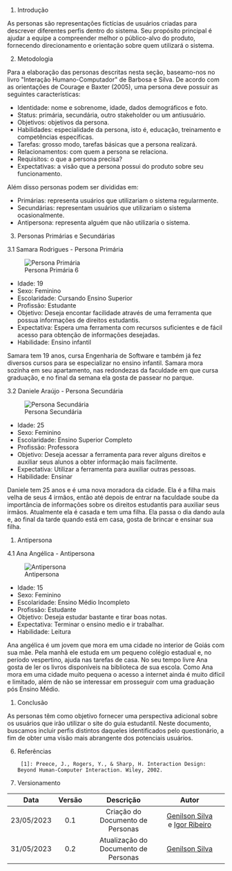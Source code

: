 1. Introdução

As personas são representações fictícias de usuários criadas para descrever diferentes perfis dentro do sistema. Seu propósito principal é ajudar a equipe a compreender melhor o público-alvo do produto, fornecendo direcionamento e orientação sobre quem utilizará o sistema.

2. Metodologia

Para a elaboração das personas descritas nesta seção, baseamo-nos no livro "Interação Humano-Computador" de Barbosa e Silva. De acordo com as orientações de Courage e Baxter (2005), uma persona deve possuir as seguintes características:

- Identidade: nome e sobrenome, idade, dados demográficos e foto.
- Status: primária, secundária, outro stakeholder ou um antiusuário.
- Objetivos: objetivos da persona.
- Habilidades: especialidade da persona, isto é, educação, treinamento e competências específicas.
- Tarefas: grosso modo, tarefas básicas que a persona realizará.
- Relacionamentos: com quem a persona se relaciona.
- Requisitos: o que a persona precisa?
- Expectativas: a visão que a persona possui do produto sobre seu funcionamento.

Além disso personas podem ser divididas em:

- Primárias: representa usuários que utilizariam o sistema regularmente.
- Secundárias: representam usuários que utilizariam o sistema ocasionalmente.
- Antipersona: representa alguém que não utilizaria o sistema.

3. Personas Primárias e Secundárias

3.1 Samara Rodrigues - Persona Primária

<figure>
  <img src="../../assets/PersonaPrimaria.jpg" alt="Persona Primária">
  <figcaption>Persona Primária 6</figcaption>
</figure>

- Idade: 19
- Sexo: Feminino
- Escolaridade: Cursando Ensino Superior
- Profissão: Estudante
- Objetivo: Deseja encontar facilidade através de uma ferramenta que possua informações de direitos estudantis.
- Expectativa: Espera uma ferramenta com recursos suficientes e de fácil acesso para obtenção de informações desejadas.
- Habilidade: Ensino infantil

Samara tem 19 anos, cursa Engenharia de Software e também já fez diversos cursos para se especializar no ensino infantil. Samara mora sozinha em seu apartamento, nas redondezas da faculdade em que cursa graduação, e no final da semana ela gosta de passear no parque.

3.2 Daniele Araújo - Persona Secundária

<figure>
  <img src="../../assets/PersonaSecundaria.jpg" alt="Persona Secundária">
  <figcaption>Persona Secundária</figcaption>
</figure>

- Idade: 25
- Sexo: Feminino
- Escolaridade: Ensino Superior Completo
- Profissão: Professora
- Objetivo: Deseja acessar a ferramenta para rever alguns direitos e auxiliar seus alunos a obter informação mais facilmente.
- Expectativa: Utilizar a ferramenta para auxiliar outras pessoas.
- Habilidade: Ensinar

Daniele tem 25 anos e é uma nova moradora da cidade. Ela é a filha mais velha de seus 4 irmãos, então até depois de entrar na faculdade soube da importância de informações sobre os direitos estudantis para auxiliar seus irmãos. Atualmente ela é casada e tem uma filha. Ela passa o dia dando aula e, ao final da tarde quando está em casa, gosta de brincar e ensinar sua filha.

1. Antipersona

4.1 Ana Angélica - Antipersona

<figure>
  <img src="../../assets/Antipersona.jpg" alt="Antipersona">
  <figcaption>Antipersona</figcaption>
</figure>

- Idade: 15
- Sexo: Feminino
- Escolaridade: Ensino Médio Incompleto
- Profissão: Estudante
- Objetivo: Deseja estudar bastante e tirar boas notas.
- Expectativa: Terminar o ensino medio e ir trabalhar.
- Habilidade: Leitura

Ana angélica é um jovem que mora em uma cidade no interior de Goiás com sua mãe. Pela manhã ele estuda em um pequeno colégio estadual e, no período vespertino, ajuda nas tarefas de casa. No seu tempo livre Ana gosta de ler os livros disponíveis na biblioteca de sua escola. Como Ana mora em uma cidade muito pequena o acesso a internet ainda é muito difícil e limitado, além de não se interessar em prosseguir com uma graduação pós Ensino Médio.

1. Conclusão

As personas têm como objetivo fornecer uma perspectiva adicional sobre os usuários que irão utilizar o site do guia estudantil. Neste documento, buscamos incluir perfis distintos daqueles identificados pelo questionário, a fim de obter uma visão mais abrangente dos potenciais usuários.

6. Referências


        [1]: Preece, J., Rogers, Y., & Sharp, H. Interaction Design: Beyond Human-Computer Interaction. Wiley, 2002.

7. Versionamento


| Data  | Versão |                      Descrição                       |                                                Autor                                                |                                                                                                      |
| :---: | :----: | :--------------------------------------------------: | :-------------------------------------------------------------------------------------------------: | :---------------------------------------------------------------------------------------------------------: |
| 23/05/2023 | 0.1 |      Criação do Documento de Personas     | [Genilson Silva](https://github.com/GenilsonJrs) e [Igor Ribeiro](https://github.com/igor-ribeir0) |
| 31/05/2023 | 0.2  |      Atualização do Documento de Personas     | [Genilson Silva](https://github.com/GenilsonJrs)|
